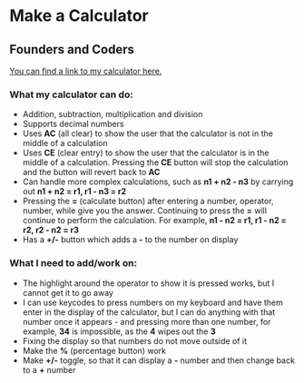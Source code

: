 # Make a Calculator

## __Founders and Coders__

[You can find a link to my calculator here.](https://georgiamshaw.github.io/calculator/)

### What my calculator can do:
* Addition, subtraction, multiplication and division
* Supports decimal numbers
* Uses **AC** (all clear) to show the user that the calculator is not in the middle of a calculation
* Uses **CE** (clear entry) to show the user that the calculator is in the middle of a calculation. Pressing the **CE** button will stop the calculation and the button will revert back to **AC**
* Can handle more complex calculations, such as **n1 + n2 - n3** by carrying out **n1 + n2 = r1, r1 - n3 = r2**
* Pressing the **=** (calculate button) after entering a number, operator, number, while give you the answer. Continuing to press the **=** will continue to perform the calculation. For example, **n1 - n2 = r1, r1 - n2 = r2, r2 - n2 = r3**
* Has a **+/-** button which adds a **-** to the number on display
 
### What I need to add/work on:
* The highlight around the operator to show it is pressed works, but I cannot get it to go away
* I can use keycodes to press numbers on my keyboard and have them enter in the display of the calculator, but I can do anything with that number once it appears - and pressing more than one number, for example, **34** is impossible, as the **4** wipes out the **3**
* Fixing the display so that numbers do not move outside of it
* Make the **%** (percentage button) work
* Make **+/-** toggle, so that it can display a **-** number and then change back to a **+** number
